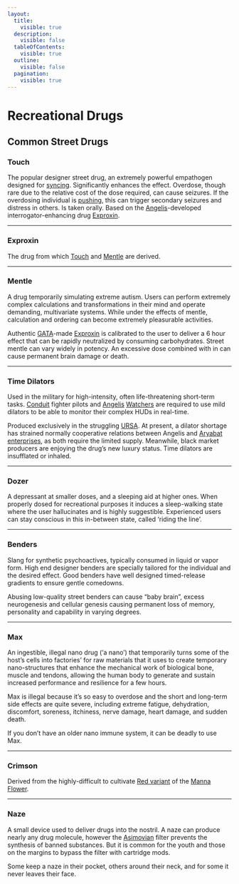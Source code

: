 ```yaml
---
layout:
  title:
    visible: true
  description:
    visible: false
  tableOfContents:
    visible: true
  outline:
    visible: false
  pagination:
    visible: true
---
```


# Recreational Drugs

## Common Street Drugs

### **Touch**

The popular designer street drug, an extremely powerful empathogen designed for [syncing](../../science-and-tech/sync-hubs.md#syncing). Significantly enhances the effect. Overdose, though rare due to the relative cost of the dose required, can cause seizures. If the overdosing individual is [pushing](../../science-and-tech/links.md#pushing), this can trigger secondary seizures and distress in others. Is taken orally. Based on the [Angelis](../military-and-defense/angelis.md)-developed interrogator-enhancing drug [Exproxin](recreational-drugs.md#exproxin).

***

### Exproxin

The drug from which [Touch](recreational-drugs.md#touch) and [Mentle](recreational-drugs.md#mentle) are derived.

***

### **Mentle**

A drug temporarily simulating extreme autism. Users can perform extremely complex calculations and transformations in their mind and operate demanding, multivariate systems. While under the effects of mentle, calculation and ordering can become extremely pleasurable activities.

Authentic [GATA](../)-made [Exproxin](recreational-drugs.md#exproxin) is calibrated to the user to deliver a 6 hour effect that can be rapidly neutralized by consuming carbohydrates. Street mentle can vary widely in potency. An excessive dose combined with in can cause permanent brain damage or death.

***

### **Time Dilators**

Used in the military for high-intensity, often life-threatening short-term tasks. [Conduit](../../science-and-tech/links.md#conduits) fighter pilots and [Angelis](../military-and-defense/angelis.md) [Watchers](../military-and-defense/angelis.md#watchers) are required to use mild dilators to be able to monitor their complex HUDs in real-time.

Produced exclusively in the struggling [URSA](../../ursa/). At present, a dilator shortage has strained normally cooperative relations between Angelis and [Aryabat](../../aryabat/) [enterprises](../../aryabat/enterprise/), as both require the limited supply. Meanwhile, black market producers are enjoying the drug’s new luxury status. Time dilators are insufflated or inhaled.

***

### **Dozer**

A depressant at smaller doses, and a sleeping aid at higher ones. When properly dosed for recreational purposes it induces a sleep-walking state where the user hallucinates and is highly suggestible. Experienced users can stay conscious in this in-between state, called ‘riding the line’.

***

### **Benders**

Slang for synthetic psychoactives, typically consumed in liquid or vapor form. High end designer benders are specially tailored for the individual and the desired effect. Good benders have well designed timed-release gradients to ensure gentle comedowns.

Abusing low-quality street benders can cause “baby brain”, excess neurogenesis and cellular genesis causing permanent loss of memory, personality and capability in varying degrees.

***

### **Max**

An ingestible, illegal nano drug (‘a nano’) that temporarily turns some of the host’s cells into factories’ for raw materials that it uses to create temporary nano-structures that enhance the mechanical work of biological bone, muscle and tendons, allowing the human body to generate and sustain increased performance and resilience for a few hours.

Max is illegal because it’s so easy to overdose and the short and long-term side effects are quite severe, including extreme fatigue, dehydration, discomfort, soreness, itchiness, nerve damage, heart damage, and sudden death.

If you don’t have an older nano immune system, it can be deadly to use Max.

***

### Crimson

Derived from the highly-difficult to cultivate [Red variant](../../science-and-tech/the-manna-flower.md#red) of the [Manna Flower](../../science-and-tech/the-manna-flower.md).

***

### **Naze**

A small device used to deliver drugs into the nostril. A naze can produce nearly any drug molecule, however the [Asimovian](../../science-and-tech/asimovian-architecture.md) filter prevents the synthesis of banned substances. But it is common for the youth and those on the margins to bypass the filter with cartridge mods.

Some keep a naze in their pocket, others around their neck, and for some it never leaves their face.
